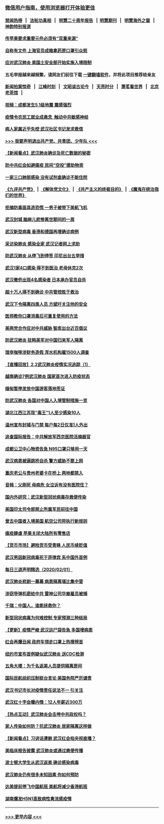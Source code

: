 ### [微信用户指南，使用浏览器打开体验更佳](https://github.com/gfw-breaker/banned-news1/blob/master/indexes/wechat-guide.md?t=0)
#### [禁闻热榜](热点新闻.md?t=0)  &nbsp;&nbsp;|&nbsp;&nbsp; [法轮功真相](https://github.com/gfw-breaker/truth/blob/master/README.md?t=0) &nbsp;&nbsp;|&nbsp;&nbsp; [明慧二十周年报告](https://github.com/gfw-breaker/mh-reports/blob/master/README.md?t=0) &nbsp;&nbsp;|&nbsp;&nbsp;[明慧期刊](https://github.com/gfw-breaker/mh-qikan) &nbsp;&nbsp;|&nbsp;&nbsp; [明慧海外之窗](https://github.com/gfw-breaker/mh-news/blob/master/README.md?t=0) &nbsp;&nbsp;|&nbsp;&nbsp; [神韵特别报道](https://github.com/gfw-breaker/mh-news/blob/master/shenyun.md?t=0)
#### [传苹果要求重要元件必须有“双重来源”](../pages/nsc413/n11839717.md?t=02030711) 
#### [自称有文件 上海官员成箱拿药房口罩引众怒](../pages/nsc413/n11839279.md?t=02030711) 
#### [应对武汉肺炎 美国土安全部开始实施入境限制](../pages/nsc413/n11839729.md?t=02030711) 
#### 五毛举报越来越频繁，请网友们前往下载 [一键翻墙软件](https://github.com/gfw-breaker/ssr-accounts)，并将此项目推荐给亲友
#### [新闻拍案惊奇](https://github.com/gfw-breaker/banned-news1/blob/master/pages/link4.md) &nbsp;&nbsp;|&nbsp;&nbsp; [江峰时刻](https://github.com/gfw-breaker/banned-news1/blob/master/pages/link4.md) &nbsp;&nbsp;|&nbsp;&nbsp; [文昭谈古论今](https://github.com/gfw-breaker/banned-news1/blob/master/pages/link4.md) &nbsp;&nbsp;|&nbsp;&nbsp; [天亮时分](https://github.com/gfw-breaker/banned-news1/blob/master/pages/link4.md) &nbsp;&nbsp;|&nbsp;&nbsp; [萧茗看世界](https://github.com/gfw-breaker/banned-news1/blob/master/pages/link4.md) &nbsp;&nbsp;|&nbsp;&nbsp; [北京老茶馆](https://github.com/gfw-breaker/banned-news1/blob/master/pages/link4.md) &nbsp;&nbsp;|&nbsp;&nbsp; 
#### [视频：成都发生5.1级地震 震感强烈](../pages/nsc413/n11839732.md?t=02030711) 
#### [疫情令农民工就业成悬念  触动中共敏感神经](../pages/nsc413/n11839625.md?t=02030711) 
#### [病人家属近乎失控 武汉社区书记发求救信](../pages/nsc413/n11839621.md?t=02030711) 
#### [>>> 我要声明退出共产党、共青团、少年队 <<<](https://github.com/begood0513/goodnews/blob/master/quit/letter.md) 
#### [【新闻看点】武汉肺炎确诊及死亡数据的秘密](../pages/nsc413/n11839539.md?t=02030711) 
#### [防中共红会如避瘟疫 民间“空投”援助物资](../pages/nsc413/n11839313.md?t=02030711) 
#### [一家三口肺部感染 没有试剂盒确诊不能住院](../pages/nsc413/n11839581.md?t=02030711) 
#### [《九评共产党》](https://github.com/begood0513/9ping.md/blob/master/README.md) &nbsp;|&nbsp; [《解体党文化》](../../../../jtdwh.md/blob/master/README.md)  &nbsp;|&nbsp; [《共产主义的终极目的》](../../../../gczydzjmd.md/blob/master/README.md) &nbsp;|&nbsp; [《魔鬼在统治我们的世界》](../../../../mgztzwmdsj.md/blob/master/README.md) 
#### [拒摘防毒面具造恐慌 一男子被带下美航飞机](../pages/nsc413/n11839455.md?t=02030711) 
#### [武汉封城 脑麻儿悲惨离世期间的一周](../pages/nsc413/n11839378.md?t=02030711) 
#### [武汉新型病毒 香港和德国再增确诊病例](../pages/nsc413/n11839381.md?t=02030711) 
#### [采访染肺炎 感染全家 武汉记者网上求助](../pages/nsc413/n11839411.md?t=02030711) 
#### [防武汉肺炎 从停飞到停签 印尼出台五举措](../pages/nsc413/n11839282.md?t=02030711) 
#### [武汉1家4口感染 得不到医治 老母休克2次](../pages/nsc413/n11839277.md?t=02030711) 
#### [武汉撤侨出现4名感染者 日本承办官员自杀](../pages/nsc413/n11839044.md?t=02030711) 
#### [超十万人得不到确诊 中共管控胜于救治](../pages/nsc413/n11838462.md?t=02030711) 
#### [武汉下令隔离四类人员 方斌吁关注他的安全](../pages/nsc413/n11838878.md?t=02030711) 
#### [医师教你口罩消毒后可重复使用的方法](../pages/nsc413/n11839225.md?t=02030711) 
#### [美两党合作应对中共威胁 智库出台近百倡议](../pages/nsc413/n11838437.md?t=02030711) 
#### [防武汉肺炎 驻韩美军对中国归来军人隔离](../pages/nsc413/n11838970.md?t=02030711) 
#### [瑞幸咖啡涉财务造假 浑水机构雇1500人调查](../pages/nsc413/n11838486.md?t=02030711) 
#### [【直播回放】2.2武汉肺炎疫情实况追踪（1）](../pages/nsc413/n11838871.md?t=02030711) 
#### [越南确诊7例武汉肺炎 国家首次进入防疫状态](../pages/nsc413/n11838860.md?t=02030711) 
#### [缅甸暂停发放中国游客落地签证](../pages/nsc413/n11838730.md?t=02030711) 
#### [防武汉肺炎 各国对中国人入境管制措施一览](../pages/nsc413/n11838726.md?t=02030711) 
#### [湖北江西江苏现“毒王”1人至少感染10人](../pages/nsc413/n11838670.md?t=02030711) 
#### [温州宣布封城与门禁 每户每2日仅准1人外出](../pages/nsc413/n11838748.md?t=02030711) 
#### [追查国际报告：中共解放军西京医院活摘器官](../pages/nsc413/n11838359.md?t=02030711) 
#### [成都公卫中心物资告急 N95口罩只够用一天](../pages/nsc413/n11834896.md?t=02030711) 
#### [武汉病患被逼跳桥自杀 警方威胁不要上网](../pages/nsc413/n11838521.md?t=02030711) 
#### [重庆老公与贵州老婆卡在桥上 两地都禁入](../pages/nsc413/n11838677.md?t=02030711) 
#### [音频：父刚死 母病危 女泣诉有没有医院住？](../pages/nsc413/n11838501.md?t=02030711) 
#### [国内外研究：武汉新型冠状病毒存粪便传染](../pages/nsc413/n11838353.md?t=02030711) 
#### [美国印太司令部禁止所属军民前往中国](../pages/nsc413/n11838418.md?t=02030711) 
#### [曾去中国者入境美国 航空公司将执行新规则](../pages/nsc413/n11838375.md?t=02030711) 
#### [瘟疫肆虐 苹果关闭大陆所有零售店](../pages/nsc413/n11838235.md?t=02030711) 
#### [【货币市场】避险货币受青睐 人民币续贬值](../pages/nsc413/n11838086.md?t=02030711) 
#### [武汉男因新冠病毒死于菲律宾 系中国外首例](../pages/nsc413/n11838247.md?t=02030711) 
#### [每日三退声明精选（2020/02/01）](../pages/nsc413/n11838281.md?t=02030711) 
#### [武汉肺炎悲剧一幕幕 病患隔离堪比集中营](../pages/nsc413/n11838047.md?t=02030711) 
#### [涉窃导弹机密给中共 雷神公司华裔雇员被捕](../pages/nsc413/n11838129.md?t=02030711) 
#### [千瑞：中国人，谁能拯救你？](../pages/nsc413/n11838069.md?t=02030711) 
#### [新型冠状病毒为何难控制 专家预测三种结局](../pages/nsc413/n11838002.md?t=02030711) 
#### [【更新】疫情严峻 武汉运尸袋告急 多国增病患](../pages/nsc413/n11801312.md?t=02030711) 
#### [红会再爆丑闻 政府车领走口罩上热搜榜首](../pages/nsc413/n11837825.md?t=02030711) 
#### [纽约市宣布首例疑似武汉肺炎 送CDC检测](../pages/nsc413/n11837852.md?t=02030711) 
#### [五角大楼：为千名返美人员提供隔离房间](../pages/nsc413/n11837831.md?t=02030711) 
#### [国际民航组织压制挺台言论 美国务院严厉谴责](../pages/nsc413/n11837791.md?t=02030711) 
#### [武汉书记市长对疫情责任说法不一 引关注](../pages/nsc413/n11837546.md?t=02030711) 
#### [武汉红十字会曝内情：12人年薪近300万](../pages/nsc413/n11837677.md?t=02030711) 
#### [【热点互动】武汉肺炎会击垮中共政权吗？](../pages/nsc413/n11837779.md?t=02030711) 
#### [家人传染如何防？抗武汉肺炎 居家隔离这样做](../pages/nsc413/n11837622.md?t=02030711) 
#### [【新闻看点】习讲话遭删 武汉红会掐央视直播？](../pages/nsc413/n11837573.md?t=02030711) 
#### [美临床报告披露 武汉肺炎或通过粪便传播](../pages/nsc413/n11837626.md?t=02030711) 
#### [波士顿大学生从武汉返美 确诊感染病毒](../pages/nsc413/n11837580.md?t=02030711) 
#### [武汉肺炎仍有很多未知因素 你如何预防](../pages/nsc413/n11837666.md?t=02030711) 
#### [达美提前停飞中国航班 美航将减少香港航班](../pages/nsc413/n11837649.md?t=02030711) 
#### [湖南爆发H5N1高致病性禽流感疫情](../pages/nsc413/n11837648.md?t=02030711) 

----
#### [ >>> 更早内容 <<< ](../indexes/nsc413-earlier.md)
